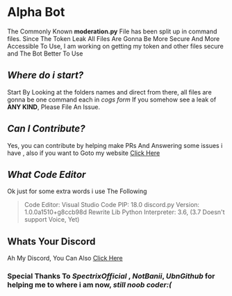 # Alpha Bot

The Commonly Known **moderation.py** File has been split up in command files. Since
The Token Leak All Files Are Gonna Be More Secure And More Accessible To Use, I am
working on getting my token and other files secure and The Bot Better To Use

## ***Where do i start?***

Start By Looking at the folders names and direct from there, all files are gonna be one command each in *cogs form*
If you somehow see a leak of **ANY KIND**, Please File An Issue.

## ***Can I Contribute?***

Yes, you can contribute by helping make PRs And Answering some issues i have , also if you want to Goto my website
[Click Here](https://alphadevelopmentteam.github.io/alphabotsite/)

## ***What Code Editor***

Ok just for some extra words i use The Following
>Code Editor: Visual Studio Code
>PIP: 18.0
>discord.py Version:  1.0.0a1510+g8ccb98d Rewrite Lib
>Python Interpreter: 3.6, (3.7 Doesn't support Voice, Yet)

## Whats Your Discord

Ah My Discord, You Can Also [Click Here](https://discord.gg/bSHu5cb)

### Special Thanks To *SpectrixOfficial* , *NotBanii*, *UbnGithub* for helping me to where i am now, ***still noob coder:(***
